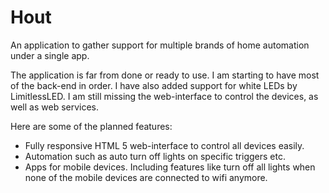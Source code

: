 # Hout
An application to gather support for multiple brands of home automation under a single app.

The application is far from done or ready to use. I am starting to have most of the back-end in order. I have also added support for white LEDs by LimitlessLED.
I am still missing the web-interface to control the devices, as well as web services.

Here are some of the planned features:

 * Fully responsive HTML 5 web-interface to control all devices easily.
 * Automation such as auto turn off lights on specific triggers etc.
 * Apps for mobile devices. Including features like turn off all lights when none of the mobile devices are connected to wifi anymore.
